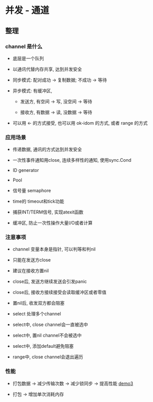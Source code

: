 # 并发 - 通道

## 整理

### channel 是什么

* 底层是一个队列

* 以通讯代替内存共享, 达到并发安全

* 同步模式: 配对成功 -> 复制数据; 不成功 -> 等待

* 异步模式: 有缓冲区, 

    * 发送方, 有空间 -> 写, 没空间 -> 等待
    
    * 接收方, 有数据 -> 读, 没数据 -> 等待
    
* 可以用 <- 的方式接受, 也可以用 ok-idom 的方式, 或者 range 的方式
    
### 应用场景

* 传递数据, 通讯的方式达到并发安全

* 一次性事件通知用close, 连续多样性的通知, 使用sync.Cond

* ID generator

* Pool

* 信号量 semaphore

* time的 timeout和tick功能

* 捕获INT/TERM信号, 实现atexit函数

* 缓冲区, 防止一次性操作大量I/O或者计算

### 注意事项

* channel 变量本身是指针, 可以判等和判nil

* 只能在发送方close

* 建议在接收方置nil

* close后, 发送方继续发送会引发panic

* close后, 接收方接续接受会读取缓冲区或者零值

* 置nil后, 收发双方都会阻塞

* select 处理多个channel

* select中, close channel会一直被选中

* select中, 置nil channel不会被选中

* select中, 添加default避免阻塞

* range中, close channel会退出遍历

### 性能

* 打包数据 -> 减少传输次数 -> 减少锁同步 -> 提高性能   [demo3]()

* 打包 -> 增加单次消耗内存

